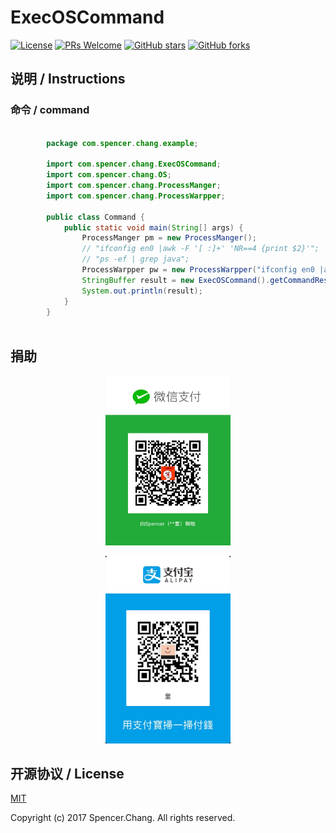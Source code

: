 # ExecOSCommand

[![License](https://img.shields.io/badge/license-MIT-blue.svg)](https://github.com/SpencerZhang/ExecOSCommand/blob/master/LICENSE.md)
[![PRs Welcome](https://img.shields.io/badge/PRs-welcome-brightgreen.svg)](https://github.com/SpencerZhang/ExecOSCommand/pulls)
[![GitHub stars](https://img.shields.io/github/stars/SpencerZhang/ExecOSCommand.svg?style=social&label=Stars)](https://github.com/SpencerZhang/ExecOSCommand)
[![GitHub forks](https://img.shields.io/github/forks/SpencerZhang/ExecOSCommand.svg?style=social&label=Fork)](https://github.com/SpencerZhang/ExecOSCommand)

## 说明 / Instructions

### 命令 / command

```java

		package com.spencer.chang.example;

		import com.spencer.chang.ExecOSCommand;
		import com.spencer.chang.OS;
		import com.spencer.chang.ProcessManger;
		import com.spencer.chang.ProcessWarpper;
		
		public class Command {
			public static void main(String[] args) {
				ProcessManger pm = new ProcessManger();
				// "ifconfig en0 |awk -F '[ :]+' 'NR==4 {print $2}'";
				// "ps -ef | grep java";
				ProcessWarpper pw = new ProcessWarpper("ifconfig en0 |awk -F '[ :]+' 'NR==4 {print $2}'", OS.MAC);
				StringBuffer result = new ExecOSCommand().getCommandResult(pw, pm);
				System.out.println(result);
			}
		}
		
```

## 捐助

<p align="center">
<img src="./resource/IMG_0783.JPG" alt="WeChat" title="WeChat" width="200"/>
</p>
<p align="center">
<img src="./resource/IMG_0784.JPG" alt="AliPay" title="AliPay" width="200"/>
</p>


## 开源协议 / License

[MIT](http://opensource.org/licenses/MIT)

Copyright (c) 2017 Spencer.Chang. All rights reserved.


